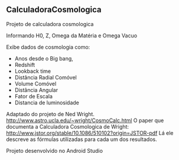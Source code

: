 ## CalculadoraCosmologica

Projeto de calculadora cosmologica

Informando H0, Z, Omega da Matéria e Omega Vacuo 

Exibe dados de cosmologia como:
 - Anos desde o Big bang,
 - Redshift
 - Lookback time
 - Distância Radial Comóvel
 - Volume Comóvel
 - Distância Angular
 - Fator de Escala
 - Distancia de luminosidade  

Adaptado do projeto de Ned Wright. http://www.astro.ucla.edu/~wright/CosmoCalc.html
O paper que documenta a Calculadora Cosmologica de Wright: http://www.jstor.org/stable/10.1086/510102?origin=JSTOR-pdf
Lá ele descreve as fórmulas utilizadas para cada um dos resultados.

Projeto desenvolvido no Android Studio
